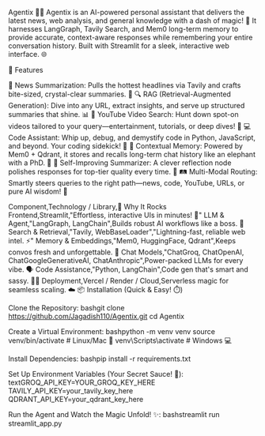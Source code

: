 Agentix 📰✨
Agentix is an AI-powered personal assistant that delivers the latest news, web analysis, and general knowledge with a dash of magic! 🚀 It harnesses LangGraph, Tavily Search, and Mem0 long-term memory to provide accurate, context-aware responses while remembering your entire conversation history. Built with Streamlit for a sleek, interactive web interface. 🌐

🚀 Features

📰 News Summarization: Pulls the hottest headlines via Tavily and crafts bite-sized, crystal-clear summaries. 📝
🔍 RAG (Retrieval-Augmented Generation): Dive into any URL, extract insights, and serve up structured summaries that shine. 📊
🎥 YouTube Video Search: Hunt down spot-on videos tailored to your query—entertainment, tutorials, or deep dives! 🔎
💻 Code Assistant: Whip up, debug, and demystify code in Python, JavaScript, and beyond. Your coding sidekick! 🐛
🧠 Contextual Memory: Powered by Mem0 + Qdrant, it stores and recalls long-term chat history like an elephant with a PhD. 🐘
🔄 Self-Improving Summarizer: A clever reflection node polishes responses for top-tier quality every time. 💎
🛤️ Multi-Modal Routing: Smartly steers queries to the right path—news, code, YouTube, URLs, or pure AI wisdom! 🧭

Component,Technology / Library,🎯 Why It Rocks
Frontend,Streamlit,"Effortless, interactive UIs in minutes! 🎨"
LLM & Agent,"LangGraph, LangChain",Builds robust AI workflows like a boss. 🤖
Search & Retrieval,"Tavily, WebBaseLoader","Lightning-fast, reliable web intel. ⚡"
Memory & Embeddings,"Mem0, HuggingFace, Qdrant",Keeps convos fresh and unforgettable. 💾
Chat Models,"ChatGroq, ChatOpenAI, ChatGoogleGenerativeAI, ChatAnthropic",Power-packed LLMs for every vibe. 🗣️
Code Assistance,"Python, LangChain",Code gen that's smart and sassy. 🧑‍💻
Deployment,Vercel / Render / Cloud,Serverless magic for seamless scaling. ☁️
📦 Installation (Quick & Easy! ⏱️)

Clone the Repository:
bashgit clone https://github.com/Jagadish110/Agentix.git
cd Agentix

Create a Virtual Environment:
bashpython -m venv venv
source venv/bin/activate  # Linux/Mac 🐧
venv\Scripts\activate     # Windows 💻

Install Dependencies:
bashpip install -r requirements.txt

Set Up Environment Variables (Your Secret Sauce! 🔑):
textGROQ_API_KEY=YOUR_GROQ_KEY_HERE
TAVILY_API_KEY=your_tavily_key_here
QDRANT_API_KEY=your_qdrant_key_here

Run the Agent and Watch the Magic Unfold! ✨:
bashstreamlit run streamlit_app.py
